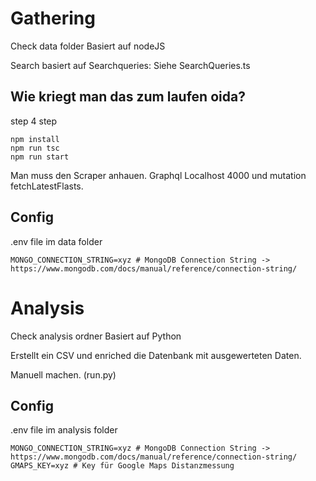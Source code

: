 # Gathering

Check data folder
Basiert auf nodeJS

Search basiert auf Searchqueries: Siehe SearchQueries.ts

## Wie kriegt man das zum laufen oida?

step 4 step
```
npm install
npm run tsc
npm run start
```

Man muss den Scraper anhauen.
Graphql Localhost 4000 und mutation fetchLatestFlasts.

## Config

.env file im data folder

```
MONGO_CONNECTION_STRING=xyz # MongoDB Connection String -> https://www.mongodb.com/docs/manual/reference/connection-string/
```


# Analysis

Check analysis ordner
Basiert auf Python

Erstellt ein CSV und enriched die Datenbank mit ausgewerteten Daten.

Manuell machen. (run.py)

## Config

.env file im analysis folder

```
MONGO_CONNECTION_STRING=xyz # MongoDB Connection String -> https://www.mongodb.com/docs/manual/reference/connection-string/
GMAPS_KEY=xyz # Key für Google Maps Distanzmessung
```
